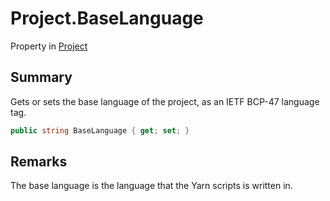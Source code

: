 # Project.BaseLanguage

Property in [Project](/docs/api/csharp/yarn.compiler.project.md)

## Summary


Gets or sets the base language of the project, as an IETF BCP-47
language tag.


```csharp
public string BaseLanguage { get; set; }
```

## Remarks


The base language is the language that the Yarn scripts is written
in.


